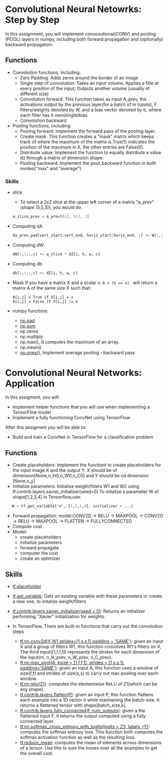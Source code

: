 # Convolutional Neural Netowrks: Step by Step

In this assignment, you will implement convouutional(CONV) and pooling (POOL) layers in numpy, including both forward propagation and (optionally) backward propagation.

## Functions

- Convolution functions, including:
    - Zero Padding: Adds zeros around the border of an image
    - Single step of convolution: Takes an input volume; Applies a filte at every position of the input; Outputs another volume (usually of different size)
    - Convolution forward: This function takes as input A_prev, the activations output by the previous layer(for a batch of m inputs), F filters/weights denoted by W, and a bias vector denoted by b, where each filter has it own(single)bias.
    - Convolution backward
- Pooling functions, including:
    - Pooling forward: Implement the forward pass of the pooling layer.
    - Create mask: This function creates a "mask" matrix which keeps track of where the maximum of the matrix is.True(1) indicates the position of the maximum in X, the other entries are False(0).
    - Distribute value: Implement the function to equally distribute a value dz through a matrix of dimension shape.
    - Pooling backward: Implement the pool_backward function in both modes("max" and "average")

### Skills

- slice
    - To select a 2x2 slice at the upper left corner of a matrix "a_prev" (shape (5,5,3)), you would do:
    ```python
    a_slice_prev = a_prev[0:2, 0:2, :]
    ```
- Computing dA
    ```python
   da_prev_pad[vert_start:vert_end, horiz_start:horiz_end, :] += W[:,:,:,c] * dZ[i, h, w, c]
    ```
- Computing dW
    ```python
    dW[:,:,:,c] += a_slice * dZ[i, h, w, c]
    ```
- Computing db
    ```python
    db[:,:,:,c] += dZ[i, h, w, c]
    ```
-  Mask
   If you have a matrix X and a scalar x: `A = (X == x) ` will return a matrix A of the same size X such that:
   ```
   A[i,j] = True if X[i,j] = x
   A[i,j] = False if X[i,j] != x
   ```

- numpy funcitons
    - [np.pad](https://docs.scipy.org/doc/numpy/reference/generated/numpy.pad.html)
    - [np.sum](https://docs.scipy.org/doc/numpy-1.13.0/reference/generated/numpy.sum.html)
    - np.zeros
    - np.multiply
    - np.max(), It computes the maximum of an array.
    - np.mean()
    - [np.ones()](https://docs.scipy.org/doc/numpy-1.13.0/reference/generated/numpy.ones.html), Implement average pooling - backward pass

# Convolutional Neural Networks: Application

In this assigment, you will:

- Implement helper functions that you will use when implementing a TensorFlow model
- Implement a fully functioning ConvNet using TensorFlow

After this assigment you will be able to:

- Build and train a ConvNet in TensorFlow for a classification problem

## Functions

- Create placeholders: Implement the functiont to create placeholders for the input image X and the output Y. X should be of dimension[None,n_H0,n_W0,n_C0] and Y should be od dimension [None,n_y]
- Initialize parameters: Initialize weight/filters W1 and W2 using tf.contrib.layers.xavier_initializer(seed=0).To initalize a parameter W of shape[1,2,3,4] in Tensorflow,use:
```python
   W = tf.get_variable("W", [1,2,3,4], initializer = ...)
```
- Forward propagation: model:CONV2D -> RELU -> MAXPOOL -> CONV2D -> RELU -> MAXPOOL -> FLATTEN -> FULLYCONNECTED
- Compute cost
- Model: 
    - create placeholders
    - initialize parameters
    - forward propagate
    - computer the cost
    - create an optimizer


## Skills

- [tf.placeholder](https://www.tensorflow.org/api_docs/python/tf/placeholder)
- [tf.get_variable](https://www.tensorflow.org/api_docs/python/tf/get_variable): Gets an existing variable with these parameters or create a new one, to initalize  weight/filters

- [tf.contrib.layers.xavier_initializer(seed = 0)](https://www.tensorflow.org/api_docs/python/tf/contrib/layers/xavier_initializer): Returns an initializer performing "Xavier" initialization for weights.

- In TensorFlow, There are built-in functions that carry out the convolution steps 
    -  [tf.nn.conv2d(X,W1,strides=[1,s,s,1],padding = 'SAME')](https://www.tensorflow.org/api_docs/python/tf/nn/conv2d): given an input X and a group of filters W1, this function convolves W1's filters on X, The third input([1,f,f,1]) represents the strides for each dimension of the input(m, n_H_prev, n_W_prev, n_C_prev).
    - [tf.nn.max_pool(A, ksize = [1,f,f,1], strides = [1,s,s,1], padding='SAME')](https://www.tensorflow.org/api_docs/python/tf/nn/max_pool): given an input A, this function uses a window of size(f,f) and strides of size(s,s) to carry out max pooling over each window.
    - [tf.nn.relu(Z1)](https://www.tensorflow.org/api_docs/python/tf/nn/relu): computes the elementwise ReLU of Z1(which can be any shape).
    - [tf.contrib.layers.flatten(P)](https://www.tensorflow.org/api_docs/python/tf/contrib/layers/flatten): given an input P, this function flattens each example into a 1D vector it while maintaining the batch-size. It returns a flattened tensor with shape[batch_size,k].
    - [tf.contrib.layers.fully_connected(F,num_outputs)](https://www.tensorflow.org/api_docs/python/tf/contrib/layers/fully_connected): given a the flattened input F, it returns the output computed using a fully connected layer.
    - [tf.nn.softmax_cross_entropy_with_logits(logits = Z3, labels =Y)](https://www.tensorflow.org/api_docs/python/tf/nn/softmax_cross_entropy_with_logits): computes the softmax entropy loss. This function both computes the softmax activation function as well as the resulting loss.
    - [tf.reduce_mean](https://www.tensorflow.org/api_docs/python/tf/reduce_mean): computes the mean of elements across dimensions of a tensor. Use this to sum the losses over all the examples to get the overall cost.


